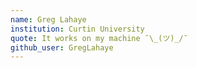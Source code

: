 ```yaml
---
name: Greg Lahaye
institution: Curtin University
quote: It works on my machine ¯\_(ツ)_/¯ 
github_user: GregLahaye
---
```

